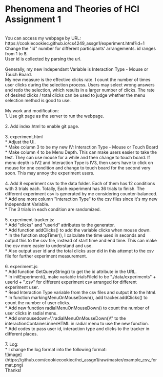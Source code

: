 # Phenomena and Theories of HCI Assignment 1</br>
</br>
You can access my webpage by URL:</br>
https://cookiecookiec.github.io/cs4249_assgn1/experiment.html?id=1</br>
Change the "id" number for different participants' arrangements. id ranges from 1 to 8.</br>
User id is collected by parsing the url.</br>
</br>
Generally, my new Independant Variable is Interaction Type - Mouse or Touch Board.</br>
My new measure is the effective clicks rate. I count the number of times user clicks during the selection process. Users may select wrong answers and redo the selection, which results in a larger number of clicks. The rate of desired clicks / total clicks can be used to judge whether the menu selection method is good to use.</br>
</br>
My work and modification:</br>
1. Use git page as the server to run the webpage.</br>
</br>
2. Add index.html to enable git page.</br>
</br>
3. experiment.html</br>
 * Adjust the UI.</br>
 * Make column 3 to be my new IV: Interaction Type - Mouse or Touch Board</br>
 * Make column 4 to be Menu Depth. This can make users easier to take the test. They can use mouse for a while and then change to touch board. If menu depth is IV2 and Interaction Type is IV3, then users have to click on mouse for one condition and change to touch board for the second very soon. This may annoy the experiment users.</br>
    </br>
4. Add 8 experiment csv to the data folder. Each of them has 12 conditions with 3 trials each. Totally, Each experiment has 36 trials to finish. The different experiment csv is generated by me considering counter-balanced.</br>
 * Add one more column "Interaction Type" to the csv files since it's my new Independant Variable.</br>
 * The 3 trials in each condition are randomized.</br>
</br>
5. experiment-tracker.js:</br>
 * Add "clicks" and "userId" attributes to the generator.</br>
 * Add function addClicks() to add the variable clicks when mouse down.</br>
 * In the function stopTimer(), I calculate the time used in seconds and output this to the csv file, instead of start time and end time. This can make the csv more easier to understand and use.</br>
 * Also output user id and the total clicks user did in this attempt to the csv file for further experiment measurement.</br>
    </br>
6. experiment.js:</br>
 * Add function GetQueryString() to get the id attribute in the URL.</br>
 * In initExperiment(), make variable trialsFileId to be "./data/experiments" + userId + ".csv" for different experiment csv arranged for different experiment user.</br>
 * Read Interaction Type variable from the csv files and output it to the html.</br>
 * In function markingMenuOnMouseDown(), add tracker.addClicks() to count the number of user clicks.</br>
 * Add new function radialMenuOnMouseDown() to count the number of user clicks in radial menu.</br>
 * Add onmousedown=\"radialMenuOnMouseDown()\" to the interactionContainer.innerHTML in radial menu to use the new function.</br>
 * Add codes to pass user id, interaction type and clicks to the tracker in different places.</br>
    </br>
7. Log:</br>
 * I change the log format into the following format:</br>
![image](https://github.com/cookiecookiec/hci_assgn1/raw/master/example_csv_format.png)</br>
Thanks!</br>
